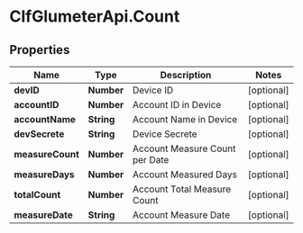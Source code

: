 # ClfGlumeterApi.Count

## Properties
Name | Type | Description | Notes
------------ | ------------- | ------------- | -------------
**devID** | **Number** | Device ID | [optional] 
**accountID** | **Number** | Account ID in Device | [optional] 
**accountName** | **String** | Account Name in Device | [optional] 
**devSecrete** | **String** | Device Secrete | [optional] 
**measureCount** | **Number** | Account Measure Count per Date | [optional] 
**measureDays** | **Number** | Account Measured Days | [optional] 
**totalCount** | **Number** | Account Total Measure Count | [optional] 
**measureDate** | **String** | Account Measure Date | [optional] 
